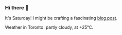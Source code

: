 ### Hi there :wave:

It's Saturday! I might be crafting a fascinating [blog post](https://benjaminwuethrich.dev).

Weather in Toronto: partly cloudy, at +25°C.
